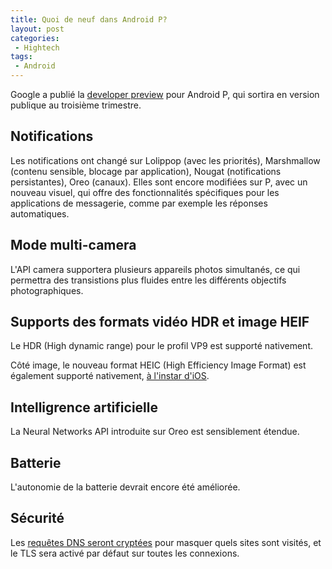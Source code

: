 ```yaml
---
title: Quoi de neuf dans Android P?
layout: post
categories:
 - Hightech
tags:
 - Android
---
```


Google a publié la [developer preview][dp1] pour Android P,
qui sortira en version publique au troisième trimestre.

## Notifications

Les notifications ont changé sur Lolippop (avec les priorités),
Marshmallow (contenu sensible, blocage par application),
Nougat (notifications persistantes),
Oreo (canaux).
Elles sont encore modifiées sur P, avec un nouveau visuel,
qui offre des fonctionnalités spécifiques pour les applications de messagerie,
comme par exemple les réponses automatiques.

## Mode multi-camera

L'API camera supportera plusieurs appareils photos simultanés, 
ce qui permettra des transistions plus fluides entre les différents
objectifs photographiques.

## Supports des formats vidéo HDR et image HEIF

Le HDR (High dynamic range) pour le profil VP9 est supporté nativement.

Côté image, le nouveau format HEIC (High Efficiency Image Format)
est également supporté nativement, [à l'instar d'iOS][ios-heic].

## Intelligrence artificielle

La Neural Networks API introduite sur Oreo est sensiblement étendue.

## Batterie

L'autonomie de la batterie devrait encore été améliorée.

## Sécurité

Les [requêtes DNS seront cryptées][dns-tls] pour masquer quels sites sont visités,
et le TLS sera activé par défaut sur toutes les connexions.



[dp1]: https://developer.android.com/p/
[ios-heic]: https://www.lesnumeriques.com/telephone-portable/apple-adopte-format-heif-pour-photos-kezaco-n63885.html
[dns-tls]: https://android-developers.googleblog.com/2018/04/dns-over-tls-support-in-android-p.html


